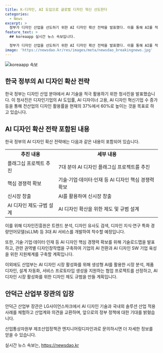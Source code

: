 ```yaml
---
title: K-디자인, AI 도입으로 글로벌 디자인 혁신 선도한다
categories:
  - News
excerpt: >
  정부가 디자인 산업을 선도하기 위한 AI 디자인 확산 전략을 발표했다. 이를 통해 AI를 적극 도입하여 디자인 혁신을 이루고, 전 산업의 디자인 활용률을 현재 37%에서 60%로 끌어올리는 계획이다. 이를 위해 플래그십 프로젝트를 추진하고, AI 디자인 기술로드맵 발표 및 AI 디자인 모델 개발 등을 통해 디자인 업계를 지원할 예정이다. 또한, AI를 활용한 시장 분석, 제품 디자인, 설계 자동화를 지원하고, 디자인 제도 규범에 대한 논의도 진행할 예정이다. 이를 통해 AI를 적극 도입하여 국내 디자인산업의 경쟁력을 높이고 세계 최고의 기업과 인재로 거듭나기를 기대한다.
feature_text: >
  ## koreaapp 실시간 뉴스 속보입니다.

  정부가 디자인 산업을 선도하기 위한 AI 디자인 확산 전략을 발표했다. 이를 통해 AI를 적극 도입하여 디자인 혁신을 이루고, 전 산업의 디자인 활용률을 현재 37%에서 60%로 끌어올리는 계획이다. 이를 위해 플래그십 프로젝트를 추진하고, AI 디자인 기술로드맵 발표 및 AI 디자인 모델 개발 등을 통해 디자인 업계를 지원할 예정이다. 또한, AI를 활용한 시장 분석, 제품 디자인, 설계 자동화를 지원하고, 디자인 제도 규범에 대한 논의도 진행할 예정이다. 이를 통해 AI를 적극 도입하여 국내 디자인산업의 경쟁력을 높이고 세계 최고의 기업과 인재로 거듭나기를 기대한다.
image: 'https://newsdao.kr/res/images/meta/newsdao_breakingnews.jpg'
---
```


<p><img src="https://newsdao.kr/res/images/meta/newsdao_breakingnews.jpg" alt="koreaapp 속보" /></p>

<h2 data-ke-size="size26">한국 정부의 AI 디자인 확산 전략</h2>

<p data-ke-size="size16">한국 정부는 디자인 산업 분야에서 AI 기술을 적극 활용하기 위한 청사진을 발표했습니다. 이 청사진은 디자인기업의 AI 도입률, AI 디자이너 고용, AI 디자인 혁신기업 수 증가 등을 통해 전산업의 디자인 활용률을 현재의 37%에서 60%로 높이는 것을 목표로 하고 있습니다.</p>

<h2 data-ke-size="size24">AI 디자인 확산 전략 포함된 내용</h2>

<p data-ke-size="size16">한국 정부의 AI 디자인 확산 전략에는 다음과 같은 내용이 포함되어 있습니다.</p>

<table>
    <colgroup>
    <col width="33.3%">
    <col width="66.7%">
  </colgroup>
  <tr>
    <td style="text-align: center; height: 17px;"><b>추진 내용</b></td>
    <td style="text-align: center; height: 17px;"><b>세부 내용</b></td>
  </tr>
  <tr>
    <td style="text-align: left; height: 17px;">플래그십 프로젝트 추진</td>
    <td style="text-align: left; height: 17px;">7대 분야 AI 디자인 플래그십 프로젝트를 추진</td>
  </tr>
  <tr>
    <td style="text-align: left; height: 17px;">핵심 경쟁력 확보</td>
    <td style="text-align: left; height: 17px;">기술·기업·데이터·인재 등 AI 디자인 핵심 경쟁력 확보</td>
  </tr>
  <tr>
    <td style="text-align: left; height: 17px;">신시장 창출</td>
    <td style="text-align: left; height: 17px;">AI를 활용하여 신시장 창출</td>
  </tr>
  <tr>
    <td style="text-align: left; height: 17px;">AI 디자인 제도·규범 설계</td>
    <td style="text-align: left; height: 17px;">AI 디자인 확산을 위한 제도 및 규범 설계</td>
  </tr>
</table>

<p data-ke-size="size16">이를 위해 디자인진흥원은 트렌드 분석, 디자인 유사도 검색, 디자인 지식·연구 특화 경량언어모델(sLLM) 등 3대 AI 서비스를 개발하여 착수할 예정입니다.</p>

<p data-ke-size="size16">또한, 기술·기업·데이터·인재 등 AI 디자인 핵심 경쟁력 확보를 위해 기술로드맵을 발표하고, 관련 권역별 디자인창작랩을 구축하여 기업의 AI 전환과 AI 디자인 SW 기업 육성을 위한 지원체계를 구축할 계획입니다.</p>

<p data-ke-size="size16">이외에도 산업부는 AI 디자인 시장 활성화를 위해 생성형 AI를 활용한 시장 분석, 제품 디자인, 설계 자동화, 서비스 프로토타입 생성을 지원하는 협업 프로젝트를 선정하고, AI 디자인 시장 활성화를 위한 디자인 제도 규범을 만들 계획입니다.</p>

<h2 data-ke-size="size24">안덕근 산업부 장관의 입장</h2>

<p data-ke-size="size16">안덕근 산업부 장관은 LG사이언스파크에서 AI 디자인 기술과 국내외 솔루션 산업 적용 사례를 체험하고 산업계와 의견을 교환하며, 앞으로의 정부 정책에 대한 기대를 밝혔습니다.</p>

<p data-ke-size="size16">산업통상자원부 제조산업정책관 엔지니어링디자인과로 문의하시면 더 자세한 정보를 얻을 수 있습니다.</p>

<p data-ke-size="size16"></p>
실시간 뉴스 속보는, <a href="https://newsdao.kr" rel="dofollow">https://newsdao.kr</a>


